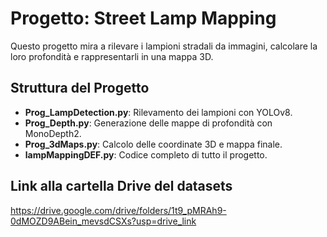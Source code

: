 # Progetto: Street Lamp Mapping
Questo progetto mira a rilevare i lampioni stradali da immagini, calcolare la loro profondità e rappresentarli in una mappa 3D.

## Struttura del Progetto
- **Prog_LampDetection.py**: Rilevamento dei lampioni con YOLOv8.
- **Prog_Depth.py**: Generazione delle mappe di profondità con MonoDepth2.
- **Prog_3dMaps.py**: Calcolo delle coordinate 3D e mappa finale.
- **lampMappingDEF.py**: Codice completo di tutto il progetto.

## Link alla cartella Drive del datasets
https://drive.google.com/drive/folders/1t9_pMRAh9-0dMOZD9ABein_mevsdCSXs?usp=drive_link
